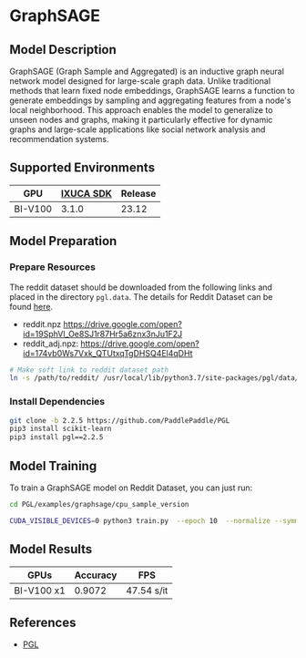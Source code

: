 # GraphSAGE

## Model Description

GraphSAGE (Graph Sample and Aggregated) is an inductive graph neural network model designed for large-scale graph data.
Unlike traditional methods that learn fixed node embeddings, GraphSAGE learns a function to generate embeddings by
sampling and aggregating features from a node's local neighborhood. This approach enables the model to generalize to
unseen nodes and graphs, making it particularly effective for dynamic graphs and large-scale applications like social
network analysis and recommendation systems.

## Supported Environments

| GPU    | [IXUCA SDK](https://gitee.com/deep-spark/deepspark#%E5%A4%A9%E6%95%B0%E6%99%BA%E7%AE%97%E8%BD%AF%E4%BB%B6%E6%A0%88-ixuca) | Release |
|--------|-----------|---------|
| BI-V100 | 3.1.0     |  23.12  |

## Model Preparation

### Prepare Resources

The reddit dataset should be downloaded from the following links and placed in the directory ```pgl.data```. The details
for Reddit Dataset can be found [here](https://cs.stanford.edu/people/jure/pubs/graphsage-nips17.pdf).

- reddit.npz <https://drive.google.com/open?id=19SphVl_Oe8SJ1r87Hr5a6znx3nJu1F2J>
- reddit_adj.npz: <https://drive.google.com/open?id=174vb0Ws7Vxk_QTUtxqTgDHSQ4El4qDHt>

```sh
# Make soft link to reddit dataset path
ln -s /path/to/reddit/ /usr/local/lib/python3.7/site-packages/pgl/data/
```

### Install Dependencies

```sh
git clone -b 2.2.5 https://github.com/PaddlePaddle/PGL
pip3 install scikit-learn
pip3 install pgl==2.2.5
```

## Model Training

To  train a GraphSAGE model on Reddit Dataset, you can just run:

```sh
cd PGL/examples/graphsage/cpu_sample_version

CUDA_VISIBLE_DEVICES=0 python3 train.py  --epoch 10  --normalize --symmetry
```

## Model Results

| GPUs       | Accuracy | FPS        |
|------------|----------|------------|
| BI-V100 x1 | 0.9072   | 47.54 s/it |

## References

- [PGL](https://github.com/PaddlePaddle/pgl)
